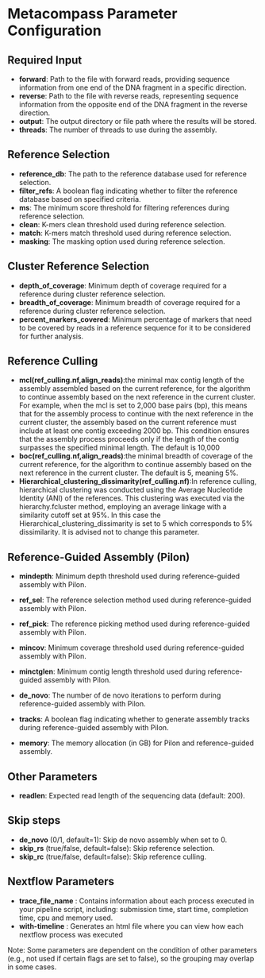 # Metacompass Parameter Configuration


## Required Input
- **forward**: Path to the file with forward reads, providing sequence information from one end of the DNA fragment in a specific direction.
- **reverse**: Path to the file with reverse reads, representing sequence information from the opposite end of the DNA fragment in the reverse direction.
- **output**: The output directory or file path where the results will be stored.
- **threads**: The number of threads to use during the assembly.

## Reference Selection
- **reference_db**: The path to the reference database used for reference selection.
- **filter_refs**: A boolean flag indicating whether to filter the reference database based on specified criteria.
- **ms**: The minimum score threshold for filtering references during reference selection.
- **clean**: K-mers clean threshold used during reference selection.
- **match**: K-mers match threshold used during reference selection.
- **masking**: The masking option used during reference selection.

## Cluster Reference Selection
- **depth_of_coverage**: Minimum depth of coverage required for a reference during cluster reference selection.
- **breadth_of_coverage**: Minimum breadth of coverage required for a reference during cluster reference selection.
- **percent_markers_covered**: Minimum percentage of markers that need to be covered by reads in a reference sequence for it to be considered for further analysis.

## Reference Culling


- **mcl(ref_culling.nf,align_reads)**:the minimal max contig length of the assembly assembled based on the current reference, for the algorithm to continue assembly based on the next reference in the current cluster. For example, when the mcl is set to 2,000 base pairs (bp), this means that for the assembly process to continue with the next reference in the current cluster, the assembly based on the current reference must include at least one contig exceeding 2000 bp. This condition ensures that the assembly process proceeds only if the length of the contig surpasses the specified minimal length. The default is 10,000
- **boc(ref_culling.nf,align_reads)**:the minimal breadth of coverage of the current reference, for the algorithm to continue assembly based on the next reference in the current cluster. The default is 5, meaning 5%.
- **Hierarchical_clustering_dissimarity(ref_culling.nf)**:In reference culling, hierarchical clustering was conducted using the Average Nucleotide Identity (ANI) of the references. This clustering was executed via the hierarchy.fcluster method, employing an average linkage with a similarity cutoff set at 95%. In this case the Hierarchical_clustering_dissimarity is set to 5 which corresponds to 5% dissimilarity. It is advised not to change this parameter.



## Reference-Guided Assembly (Pilon)
- **mindepth**: Minimum depth threshold used during reference-guided assembly with Pilon.
- **ref_sel**: The reference selection method used during reference-guided assembly with Pilon.
- **ref_pick**: The reference picking method used during reference-guided assembly with Pilon.
- **mincov**: Minimum coverage threshold used during reference-guided assembly with Pilon.
- **minctglen**: Minimum contig length threshold used during reference-guided assembly with Pilon.
- **de_novo**: The number of de novo iterations to perform during reference-guided assembly with Pilon.
- **tracks**: A boolean flag indicating whether to generate assembly tracks during reference-guided assembly with Pilon.

- **memory**: The memory allocation (in GB) for Pilon and reference-guided assembly.

## Other Parameters
- **readlen**: Expected read length of the sequencing data (default: 200).

## Skip steps
- **de_novo** (0/1, default=1): Skip de novo assembly when set to 0. 
- **skip_rs** (true/false, default=false): Skip reference selection.
- **skip_rc** (true/false, default=false): Skip reference culling.

## Nextflow Parameters
- **trace_file_name** : Contains information about each process executed in your pipeline script, including: submission time, start time, completion time, cpu and memory used. 
- **with-timeline** : Generates an html file where you can view how each nextflow process was executed


Note: Some parameters are dependent on the condition of other parameters (e.g., not used if certain flags are set to false), so the grouping may overlap in some cases.
